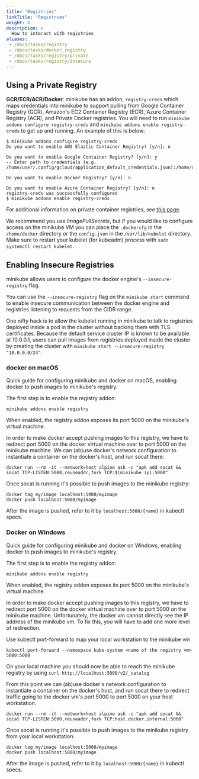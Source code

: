 ```yaml
---
title: "Registries"
linkTitle: "Registries"
weight: 6
description: >
  How to interact with registries
aliases:
 - /docs/tasks/registry
 - /docs/tasks/docker_registry
 - /docs/tasks/registry/private
 - /docs/tasks/registry/insecure
---
```


## Using a Private Registry

**GCR/ECR/ACR/Docker**: minikube has an addon, `registry-creds` which maps credentials into minikube to support pulling from Google Container Registry (GCR), Amazon's EC2 Container Registry (ECR), Azure Container Registry (ACR), and Private Docker registries.  You will need to run `minikube addons configure registry-creds` and `minikube addons enable registry-creds` to get up and running.  An example of this is below:

```shell
$ minikube addons configure registry-creds
Do you want to enable AWS Elastic Container Registry? [y/n]: n

Do you want to enable Google Container Registry? [y/n]: y
-- Enter path to credentials (e.g. /home/user/.config/gcloud/application_default_credentials.json):/home/user/.config/gcloud/application_default_credentials.json

Do you want to enable Docker Registry? [y/n]: n

Do you want to enable Azure Container Registry? [y/n]: n
registry-creds was successfully configured
$ minikube addons enable registry-creds
```

For additional information on private container registries, see [this page](https://kubernetes.io/docs/tasks/configure-pod-container/pull-image-private-registry/).

We recommend you use _ImagePullSecrets_, but if you would like to configure access on the minikube VM you can place the `.dockercfg` in the `/home/docker` directory or the `config.json` in the `/var/lib/kubelet` directory. Make sure to restart your kubelet (for kubeadm) process with `sudo systemctl restart kubelet`.

## Enabling Insecure Registries

minikube allows users to configure the docker engine's `--insecure-registry` flag. 

You can use the `--insecure-registry` flag on the
`minikube start` command to enable insecure communication between the docker engine and registries listening to requests from the CIDR range.

One nifty hack is to allow the kubelet running in minikube to talk to registries deployed inside a pod in the cluster without backing them
with TLS certificates. Because the default service cluster IP is known to be available at 10.0.0.1, users can pull images from registries
deployed inside the cluster by creating the cluster with `minikube start --insecure-registry "10.0.0.0/24"`.

### docker on macOS

Quick guide for configuring minikube and docker on macOS, enabling docker to push images to minikube's registry.

The first step is to enable the registry addon:

```
minikube addons enable registry
```

When enabled, the registry addon exposes its port 5000 on the minikube's virtual machine.

In order to make docker accept pushing images to this registry, we have to redirect port 5000 on the docker virtual machine over to port 5000 on the minikube machine. We can (ab)use docker's network configuration to instantiate a container on the docker's host, and run socat there:

```
docker run --rm -it --network=host alpine ash -c "apk add socat && socat TCP-LISTEN:5000,reuseaddr,fork TCP:$(minikube ip):5000"
```

Once socat is running it's possible to push images to the minikube registry:

```
docker tag my/image localhost:5000/myimage
docker push localhost:5000/myimage
```

After the image is pushed, refer to it by `localhost:5000/{name}` in kubectl specs.

### Docker on Windows

Quick guide for configuring minikube and docker on Windows, enabling docker to push images to minikube's registry.

The first step is to enable the registry addon:

```
minikube addons enable registry
```

When enabled, the registry addon exposes its port 5000 on the minikube's virtual machine.

In order to make docker accept pushing images to this registry, we have to redirect port 5000 on the docker virtual machine over to port 5000 on the minikube machine. Unfortunately, the docker vm cannot directly see the IP address of the minikube vm. To fix this, you will have to add one more level of redirection. 

Use kubectl port-forward to map your local workstation to the minikube vm
```
kubectl port-forward --namespace kube-system <name of the registry vm> 5000:5000
```

On your local machine you should now be able to reach the minikube registry by using `curl http://localhost:5000/v2/_catalog`

From this point we can (ab)use docker's network configuration to instantiate a container on the docker's host, and run socat there to redirect traffic going to the docker vm's port 5000 to port 5000 on your host workstation.

```
docker run --rm -it --network=host alpine ash -c "apk add socat && socat TCP-LISTEN:5000,reuseaddr,fork TCP:host.docker.internal:5000"
```

Once socat is running it's possible to push images to the minikube registry from your local workstation:

```
docker tag my/image localhost:5000/myimage
docker push localhost:5000/myimage
```

After the image is pushed, refer to it by `localhost:5000/{name}` in kubectl specs.

## 